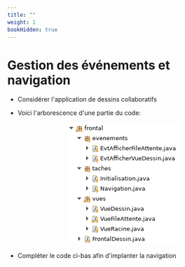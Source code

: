 ```yaml
---
title: ""
weight: 1
bookHidden: true
---
```



# Gestion des événements et navigation

* Considérer l'application de dessins collaboratifs

* Voici l'arborescence d'une partie du code:

    <center>
        <img src="arborescence.png" />
    <center>

* Compléter le code ci-bas afin d'implanter la navigation
